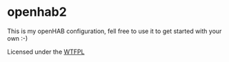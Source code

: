 # openhab2
This is my openHAB configuration, fell free to use it to get started with your own :-)

Licensed under the [WTFPL](http://www.wtfpl.net)
